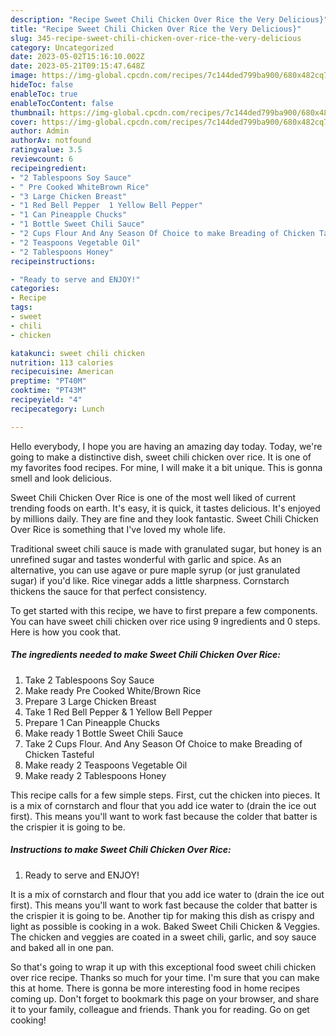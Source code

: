 ```yaml
---
description: "Recipe Sweet Chili Chicken Over Rice the Very Delicious}"
title: "Recipe Sweet Chili Chicken Over Rice the Very Delicious}"
slug: 345-recipe-sweet-chili-chicken-over-rice-the-very-delicious
category: Uncategorized
date: 2023-05-02T15:16:10.002Z
date: 2023-05-21T09:15:47.648Z
image: https://img-global.cpcdn.com/recipes/7c144ded799ba900/680x482cq70/sweet-chili-chicken-over-rice-recipe-main-photo.jpg
hideToc: false
enableToc: true
enableTocContent: false
thumbnail: https://img-global.cpcdn.com/recipes/7c144ded799ba900/680x482cq70/sweet-chili-chicken-over-rice-recipe-main-photo.jpg
cover: https://img-global.cpcdn.com/recipes/7c144ded799ba900/680x482cq70/sweet-chili-chicken-over-rice-recipe-main-photo.jpg
author: Admin
authorAv: notfound
ratingvalue: 3.5
reviewcount: 6
recipeingredient:
- "2 Tablespoons Soy Sauce"
- " Pre Cooked WhiteBrown Rice"
- "3 Large Chicken Breast"
- "1 Red Bell Pepper  1 Yellow Bell Pepper"
- "1 Can Pineapple Chucks"
- "1 Bottle Sweet Chili Sauce"
- "2 Cups Flour And Any Season Of Choice to make Breading of Chicken Tasteful"
- "2 Teaspoons Vegetable Oil"
- "2 Tablespoons Honey"
recipeinstructions:

- "Ready to serve and ENJOY!"
categories:
- Recipe
tags:
- sweet
- chili
- chicken

katakunci: sweet chili chicken 
nutrition: 113 calories
recipecuisine: American
preptime: "PT40M"
cooktime: "PT43M"
recipeyield: "4"
recipecategory: Lunch

---
```



Hello everybody, I hope you are having an amazing day today. Today, we're going to make a distinctive dish, sweet chili chicken over rice. It is one of my favorites food recipes. For mine, I will make it a bit unique. This is gonna smell and look delicious.

Sweet Chili Chicken Over Rice is one of the most well liked of current trending foods on earth. It's easy, it is quick, it tastes delicious. It's enjoyed by millions daily. They are fine and they look fantastic. Sweet Chili Chicken Over Rice is something that I've loved my whole life.

Traditional sweet chili sauce is made with granulated sugar, but honey is an unrefined sugar and tastes wonderful with garlic and spice. As an alternative, you can use agave or pure maple syrup (or just granulated sugar) if you&#39;d like. Rice vinegar adds a little sharpness. Cornstarch thickens the sauce for that perfect consistency.


To get started with this recipe, we have to first prepare a few components. You can have sweet chili chicken over rice using 9 ingredients and 0 steps. Here is how you cook that.

<!--inarticleads1-->

##### The ingredients needed to make Sweet Chili Chicken Over Rice:

1. Take 2 Tablespoons Soy Sauce
1. Make ready  Pre Cooked White/Brown Rice
1. Prepare 3 Large Chicken Breast
1. Take 1 Red Bell Pepper &amp; 1 Yellow Bell Pepper
1. Prepare 1 Can Pineapple Chucks
1. Make ready 1 Bottle Sweet Chili Sauce
1. Take 2 Cups Flour. And Any Season Of Choice to make Breading of Chicken Tasteful
1. Make ready 2 Teaspoons Vegetable Oil
1. Make ready 2 Tablespoons Honey


This recipe calls for a few simple steps. First, cut the chicken into pieces. It is a mix of cornstarch and flour that you add ice water to (drain the ice out first). This means you&#39;ll want to work fast because the colder that batter is the crispier it is going to be. 

<!--inarticleads2-->

##### Instructions to make Sweet Chili Chicken Over Rice:


1. Ready to serve and ENJOY!

It is a mix of cornstarch and flour that you add ice water to (drain the ice out first). This means you&#39;ll want to work fast because the colder that batter is the crispier it is going to be. Another tip for making this dish as crispy and light as possible is cooking in a wok. Baked Sweet Chili Chicken &amp; Veggies. The chicken and veggies are coated in a sweet chili, garlic, and soy sauce and baked all in one pan. 

So that's going to wrap it up with this exceptional food sweet chili chicken over rice recipe. Thanks so much for your time. I'm sure that you can make this at home. There is gonna be more interesting food in home recipes coming up. Don't forget to bookmark this page on your browser, and share it to your family, colleague and friends. Thank you for reading. Go on get cooking!
